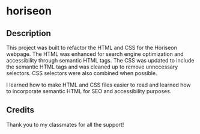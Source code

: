 # horiseon

## Description

This project was built to refactor the HTML and CSS for the Horiseon webpage. The HTML was enhanced for search engine optimization and accessibility through semantic HTML tags. The CSS was updated to include the semantic HTML tags and was cleaned up to remove unnecessary selectors. CSS selectors were also combined when possible.

I learned how to make HTML and CSS files easier to read and learned how to incorporate semantic HTML for SEO and accessibility purposes.


## Credits

Thank you to my classmates for all the support!



